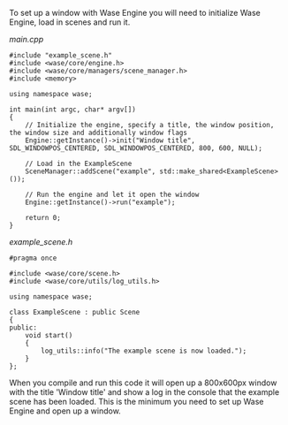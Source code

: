 To set up a window with Wase Engine you will need to initialize Wase Engine, load in scenes and run it.

*main.cpp*
```
#include "example_scene.h"
#include <wase/core/engine.h>
#include <wase/core/managers/scene_manager.h>
#include <memory>

using namespace wase;

int main(int argc, char* argv[])
{
    // Initialize the engine, specify a title, the window position, the window size and additionally window flags 
    Engine::getInstance()->init("Window title", SDL_WINDOWPOS_CENTERED, SDL_WINDOWPOS_CENTERED, 800, 600, NULL);
    
    // Load in the ExampleScene
    SceneManager::addScene("example", std::make_shared<ExampleScene>());
    
    // Run the engine and let it open the window
    Engine::getInstance()->run("example");

    return 0;
}
```

*example_scene.h*
```
#pragma once

#include <wase/core/scene.h>
#include <wase/core/utils/log_utils.h>

using namespace wase;

class ExampleScene : public Scene
{
public:
    void start()
    {
        log_utils::info("The example scene is now loaded.");
    }
};
```

When you compile and run this code it will open up a 800x600px window with the title 'Window title' and show a log in the console that the example scene has been loaded. This is the minimum you need to set up Wase Engine and open up a window.
